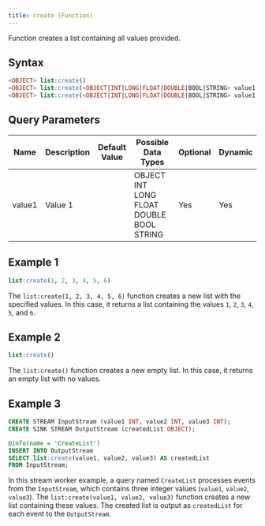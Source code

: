 ```yaml
---
title: create (Function)
---
```


Function creates a list containing all values provided.

## Syntax

```sql
<OBJECT> list:create()
<OBJECT> list:create(<OBJECT|INT|LONG|FLOAT|DOUBLE|BOOL|STRING> value1)
<OBJECT> list:create(<OBJECT|INT|LONG|FLOAT|DOUBLE|BOOL|STRING> value1, <OBJECT|INT|LONG|FLOAT|DOUBLE|BOOL|STRING> ...)
```

## Query Parameters

| Name   | Description | Default Value | Possible Data Types | Optional | Dynamic |
|--------|-------------|---------------|------------------|----------|---------|
| value1 | Value 1     |               | OBJECT INT LONG FLOAT DOUBLE BOOL STRING | Yes      | Yes     |

## Example 1

```sql
list:create(1, 2, 3, 4, 5, 6)
```

The `list:create(1, 2, 3, 4, 5, 6)` function creates a new list with the specified values. In this case, it returns a list containing the values `1`, `2`, `3`, `4`, `5`, and `6`.

## Example 2

```sql
list:create()
```

The `list:create()` function creates a new empty list. In this case, it returns an empty list with no values.

## Example 3

```sql
CREATE STREAM InputStream (value1 INT, value2 INT, value3 INT);
CREATE SINK STREAM OutputStream (createdList OBJECT);

@info(name = 'CreateList')
INSERT INTO OutputStream
SELECT list:create(value1, value2, value3) AS createdList
FROM InputStream;
```

In this stream worker example, a query named `CreateList` processes events from the `InputStream`, which contains three integer values (`value1`, `value2`, `value3`). The `list:create(value1, value2, value3)` function creates a new list containing these values. The created list is output as `createdList` for each event to the `OutputStream`.

